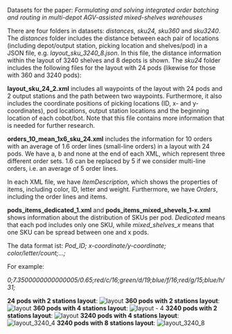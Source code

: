 Datasets for the paper: _Formulating and solving integrated order batching and routing in multi-depot AGV-assisted mixed-shelves warehouses_

There are four folders in datasets: _distances, sku24, sku360_ and _sku3240_. The _distances_ folder includes the distance between each pair of locations (including depot/output station, picking location and shelves/pod) in a JSON file, e.g. _layout_sku_3240_8.json_. In this file, the distance information within the layout of 3240 shelves and 8 depots is shown. The _sku24_ folder includes the following files for the layout with 24 pods (likewise for those with 360 and 3240 pods): 

**layout_sku_24_2.xml** includes all waypoints of the layout with 24 pods and 2 output stations and the path between two waypoints. Furthermore, it also includes the coordinate positions of picking locations (ID, x- and y-coordinates), pod locations, output station locations and the beginning location of each cobot/bot. Note that this file contains more information that is needed for further research. 

**orders_10_mean_1x6_sku_24.xml** includes the information for 10 orders with an average of 1.6 order lines (small-line orders) in a layout with 24 pods. We have a, b and none at the end of each XML, which represent three different order sets. 1.6 can be replaced by 5 if we consider multi-line orders, i.e. an average of 5 order lines. 

In each XML file, we have _ItemDescription_, which shows the properties of items, including color, ID, letter and weight. Furthermore, we have _Orders_, including the order lines and items. 

**pods_items_dedicated_1.xml** and **pods_items_mixed_shevels_1-x.xml** shows information about the distribution of SKUs per pod. _Dedicated_ means that each pod includes only one SKU, while _mixed_shelves_x_ means that one SKU can be spread between one and x pods.

The data format ist:
_Pod_ID; x-coordinate/y-coordinate; color/letter/count;…;_

For example:

_0;7.3500000000000005/0.65;red/c/16;green/d/19;blue/f/16;red/g/15;blue/h/31;_ 


**24 pods with 2 stations layout**:
![layout](https://user-images.githubusercontent.com/61032543/162757138-cf804594-0423-4312-80a5-d41a87f0e340.png)
**360 pods with 2 stations layout**:
![layout](https://user-images.githubusercontent.com/61032543/162757436-eeb2f9ff-4821-4460-9241-471952914ceb.png)
**360 pods with 4 stations layout**:
![layout - 4](https://user-images.githubusercontent.com/61032543/162757473-b960f27e-67af-4ffc-9358-f43bade3dda0.png)
**3240 pods with 2 stations layout**:
![layout](https://user-images.githubusercontent.com/61032543/162757568-efb5eda0-f959-4ddb-a567-062c98c54b0d.png)
**3240 pods with 4 stations layout**:
![layout_3240_4](https://user-images.githubusercontent.com/61032543/162757614-ea09a803-9884-42c6-ab28-afde02876863.png)
**3240 pods with 8 stations layout**:
![layout_3240_8](https://user-images.githubusercontent.com/61032543/162757637-fbf4a6c1-40ef-45b0-8347-bacc05e56757.png)
